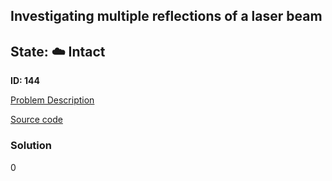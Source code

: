 ## Investigating multiple reflections of a laser beam

## State: :cloud: **Intact**

**ID: 144**

[Problem Description](https://projecteuler.net/problem=144)

[Source code](main.cpp)

### Solution
0